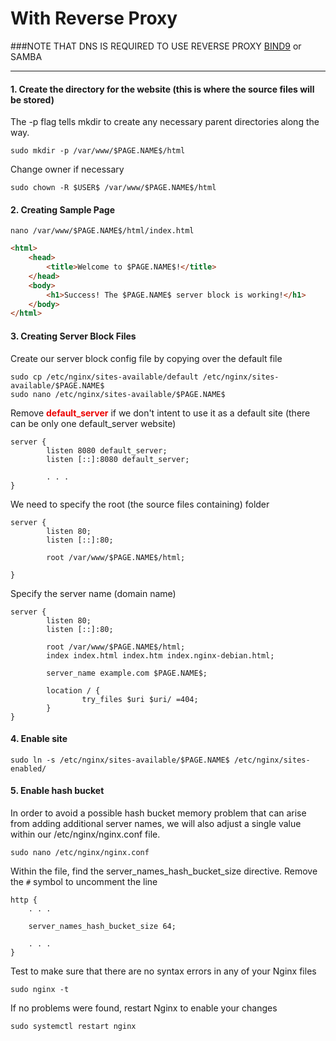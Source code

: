 # With Reverse Proxy
###NOTE THAT DNS IS REQUIRED TO USE REVERSE PROXY
[BIND9](https://github.com/BarnaNorbert19/Cheat-Sheets/blob/main/Linux/BIND9.md "BIND9") or SAMBA

---
#### 1. Create the directory for the website (this is where the source files will be stored)
The -p flag tells mkdir to create any necessary parent directories along the way.
```
sudo mkdir -p /var/www/$PAGE.NAME$/html
```
Change owner if necessary
```
sudo chown -R $USER$ /var/www/$PAGE.NAME$/html
```
#### 2. Creating Sample Page
```
nano /var/www/$PAGE.NAME$/html/index.html
```
```html
<html>
    <head>
        <title>Welcome to $PAGE.NAME$!</title>
    </head>
    <body>
        <h1>Success! The $PAGE.NAME$ server block is working!</h1>
    </body>
</html>
```
#### 3. Creating Server Block Files
Create our server block config file by copying over the default file
```
sudo cp /etc/nginx/sites-available/default /etc/nginx/sites-available/$PAGE.NAME$
sudo nano /etc/nginx/sites-available/$PAGE.NAME$
```
Remove <b style='color: #eb0000'>default_server</b> if we don't intent to use it as a default site (there can be only one default_server website)
```
server {
        listen 8080 default_server;
        listen [::]:8080 default_server;

        . . .
}
```
We need to specify the root (the source files containing) folder
```
server {
        listen 80;
        listen [::]:80;

        root /var/www/$PAGE.NAME$/html;

}
```
Specify the server name (domain name)
```
server {
        listen 80;
        listen [::]:80;

        root /var/www/$PAGE.NAME$/html;
        index index.html index.htm index.nginx-debian.html;

        server_name example.com $PAGE.NAME$;

        location / {
                try_files $uri $uri/ =404;
        }
}
```
#### 4. Enable site
```
sudo ln -s /etc/nginx/sites-available/$PAGE.NAME$ /etc/nginx/sites-enabled/
```
#### 5. Enable hash bucket
In order to avoid a possible hash bucket memory problem that can arise from adding additional server names, we will also adjust a single value within our /etc/nginx/nginx.conf file.
```
sudo nano /etc/nginx/nginx.conf
```
Within the file, find the server_names_hash_bucket_size directive. Remove the ```#``` symbol to uncomment the line
```
http {
    . . .

    server_names_hash_bucket_size 64;

    . . .
}
```
Test to make sure that there are no syntax errors in any of your Nginx files
```
sudo nginx -t
```
If no problems were found, restart Nginx to enable your changes
```
sudo systemctl restart nginx
```

